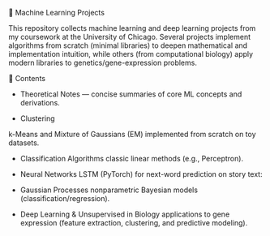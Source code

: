 📘 Machine Learning Projects

This repository collects machine learning and deep learning projects from my coursework at the University of Chicago. Several projects implement algorithms from scratch (minimal libraries) to deepen mathematical and implementation intuition, while others (from computational biology) apply modern libraries to genetics/gene-expression problems.

🔹 Contents

- Theoretical Notes — concise summaries of core ML concepts and derivations.

- Clustering

 k-Means and Mixture of Gaussians (EM) implemented from scratch on toy datasets.

- Classification Algorithms
  classic linear methods (e.g., Perceptron).

- Neural Networks
 LSTM (PyTorch) for next-word prediction on story text:

- Gaussian Processes
  nonparametric Bayesian models (classification/regression).

- Deep Learning & Unsupervised in Biology 
applications to gene expression (feature extraction, clustering, and predictive modeling).

